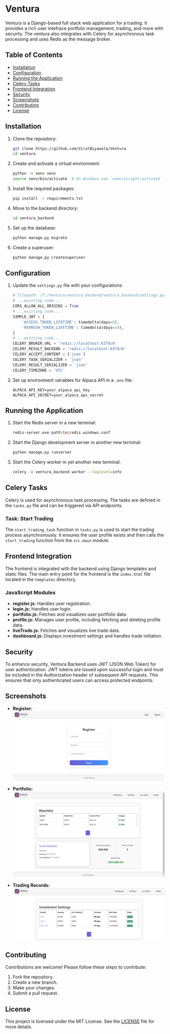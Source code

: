 # Ventura

Ventura is a Django-based full stack web application for a trading. It provides a rich user intefrace portfolio management, trading, and more with secuirty. The ventura also integrates with Celery for asynchronous task processing and uses Redis as the message broker.

## Table of Contents

- [Installation](#installation)
- [Configuration](#configuration)
- [Running the Application](#running-the-application)
- [Celery Tasks](#celery-tasks)
- [Frontend Integration](#frontend-integration)
- [Security](#security)
- [Screenshots](#screenshots)
- [Contributing](#contributing)
- [License](#license)

## Installation

1. Clone the repository:
    ```bash
    git clone https://github.com/ViralBiyawala/Ventura
    cd ventura
    ```

2. Create and activate a virtual environment:
    ```bash
    python -m venv venv
    source venv/bin/activate  # On Windows use `venv\Scripts\activate`
    ```

3. Install the required packages:
    ```bash
    pip install -r requirements.txt
    ```

4. Move to the backend directory:
    ```bash
    cd ventura_backend
    ```

5. Set up the database:
    ```bash
    python manage.py migrate
    ```

6. Create a superuser:
    ```bash
    python manage.py createsuperuser
    ```

## Configuration

1. Update the `settings.py` file with your configurations:
    ```python
    # filepath: /f:/Ventura/ventura_backend/ventura_backend/settings.py
    # ...existing code...
    CORS_ALLOW_ALL_ORIGINS = True
    # ...existing code...
    SIMPLE_JWT = {
        'ACCESS_TOKEN_LIFETIME': timedelta(days=5),
        'REFRESH_TOKEN_LIFETIME': timedelta(days=14),
    }
    # ...existing code...
    CELERY_BROKER_URL = 'redis://localhost:6379/0'
    CELERY_RESULT_BACKEND = 'redis://localhost:6379/0'
    CELERY_ACCEPT_CONTENT = ['json']
    CELERY_TASK_SERIALIZER = 'json'
    CELERY_RESULT_SERIALIZER = 'json'
    CELERY_TIMEZONE = 'UTC'
    ```

2. Set up environment variables for Alpaca API in a `.env` file:
    ```env
    ALPACA_API_KEY=your_alpaca_api_key
    ALPACA_API_SECRET=your_alpaca_api_secret
    ```

## Running the Application

1. Start the Redis server in a new terminal:
    ```bash
    redis-server.exe path\to\redis.windows.conf
    ```
2. Start the Django development server in another new terminal:
    ```bash
    python manage.py runserver
    ```
3. Start the Celery worker in yet another new terminal:
    ```bash
    celery -A ventura_backend worker --loglevel=info
    ```

## Celery Tasks

Celery is used for asynchronous task processing. The tasks are defined in the `tasks.py` file and can be triggered via API endpoints.

### Task: Start Trading

The `start_trading_task` function in `tasks.py` is used to start the trading process asynchronously. It ensures the user profile exists and then calls the `start_trading` function from the `src.main` module.

## Frontend Integration

The frontend is integrated with the backend using Django templates and static files. The main entry point for the frontend is the `index.html` file located in the `templates` directory.

### JavaScript Modules

- **register.js:** Handles user registration.
- **login.js:** Handles user login.
- **portfolio.js:** Fetches and visualizes user portfolio data.
- **profile.js:** Manages user profile, including fetching and deleting profile data.
- **liveTrade.js:** Fetches and visualizes live trade data.
- **dashboard.js:** Displays investment settings and handles trade initiation.

## Security

To enhance security, Ventura Backend uses JWT (JSON Web Token) for user authentication. JWT tokens are issued upon successful login and must be included in the Authorization header of subsequent API requests. This ensures that only authenticated users can access protected endpoints.

## Screenshots
- **Register:**
![Register](assests/register.png)

- **Portfolio:**
![Portfolio](assests/portfolio.png)

- **Trading Records:**
![Trading Records](assests/trading_records.png)

## Contributing

Contributions are welcome! Please follow these steps to contribute:

1. Fork the repository.
2. Create a new branch.
3. Make your changes.
4. Submit a pull request.

## License

This project is licensed under the MIT License. See the [LICENSE](LICENSE) file for more details.